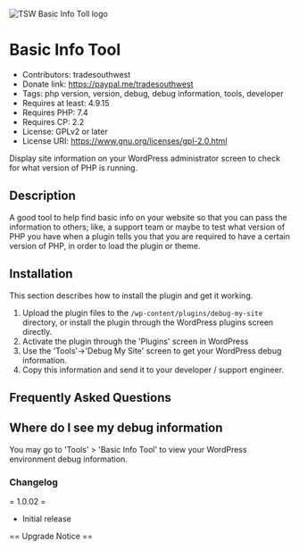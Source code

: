 ![TSW Basic Info Toll logo](bit-banner-772x250.png "ClassicPress Directory Integration Plugin")

# Basic Info Tool

- Contributors: tradesouthwest
- Donate link: https://paypal.me/tradesouthwest
- Tags: php version, version, debug, debug information, tools, developer
- Requires at least: 4.9.15
- Requires PHP:      7.4
- Requires CP:       2.2
- License: GPLv2 or later
- License URI: https://www.gnu.org/licenses/gpl-2.0.html

Display site information on your WordPress administrator screen to check for what version of PHP is running.

## Description 

A good tool to help find basic info on your website so that you can pass the information to others; like, a support team or maybe to test what version of PHP you have when a plugin tells you that you are required to have a certain version of PHP, in order to load the plugin or theme.

## Installation 

This section describes how to install the plugin and get it working.

1. Upload the plugin files to the `/wp-content/plugins/debug-my-site` directory, or install the plugin through the WordPress plugins screen directly.
2. Activate the plugin through the 'Plugins' screen in WordPress
3. Use the 'Tools'->'Debug My Site' screen to get your WordPress debug information.
4. Copy this information and send it to your developer / support engineer.

## Frequently Asked Questions 

## Where do I see my debug information

You may go to 'Tools' > 'Basic Info Tool' to view your WordPress environment debug information.

### Changelog 

= 1.0.02 =
* Initial release

== Upgrade Notice ==

